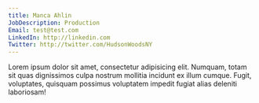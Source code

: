 ```yaml
---
title: Manca Ahlin
JobDescription: Production
Email: test@test.com
LinkedIn: http://linkedin.com
Twitter: http://twitter.com/HudsonWoodsNY
---
```

Lorem ipsum dolor sit amet, consectetur adipisicing elit. Numquam, totam sit quas dignissimos culpa nostrum mollitia incidunt ex illum cumque. Fugit, voluptates, quisquam possimus voluptatem impedit fugiat alias deleniti laboriosam!